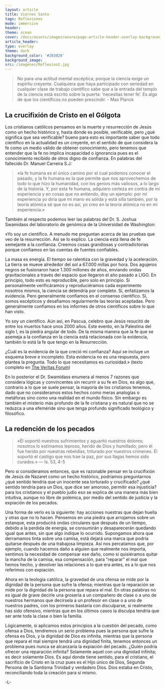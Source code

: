 ```yaml
---
layout: article
title: Viernes Santo
tags: Reflexiones
mode: immersive
header:
theme: ocean
cover: /docs/assets/images/axure/page-article-header-overlay-background-image.jpg
article_header:
type: overlay
theme: dark
background_color: '#203028'
background_image:
src: /imagenes/Reflexion2.jpg
---
```


>No para una actitud mental escéptica; porque la ciencia exige un espíritu creyente. Cualquiera que haya participado con seriedad en cualquier clase de trabajo científico sabe que a la entrada del templo de la ciencia está escrito sobre la puerta: ‘necesitas tener fe’. Es algo de que los científicos no pueden prescindir. - Max Planck


## La crucifixión de Cristo en el Gólgota

Los cristianos católicos pensamos en la muerte y resurrección de Jesús como un hecho histórico y, hasta donde es posible, verificable, pero ¿qué significa que sea verificable? bueno para esto es importante saber que todo científico en la actualidad es un creyente, en el sentido de que considera la fe como un medio válido de obtener conocimiento, pero tenemos que entender que la fe no implica incapacidad o ignorancia pues es el conocimiento recibido de otros digno de confianza. En palabras del fallecido Dr. Manuel Carreira S.J: 
>«la fe humana es el único camino por el cual podemos conocer el pasado, y la fe humana es la que permite que nos aprovechemos de todo lo que hizo la humanidad, con los genios más valiosos, a lo largo de la historia. Y, por esta fe humana, adquiero certeza en contra de mi experiencia y en cosas que no entiendo, doy un ejemplo: por mi experiencia yo diría que mi mano es sólida y está silla también, por la teoría atómica sé que no es así, yo creo en la teoría atómica no en mi experiencia.» 

También al respecto podemos leer las palabras del Dr. S. Joshua Swamidass del laboratorio de genómica de la Universidad de Washington: 

«Yo soy un científico. A menudo me preguntan acerca de las pruebas que veo de la resurrección. Así se lo explico. La ciencia está llena de fe semejante a la confianza. Creemos cosas grandiosas y contradictorias porque confiamos en las cuentas de fuentes confiables. 

La masa es energía. El tiempo se ralentiza con la gravedad y la aceleración. La tierra se mueve alrededor del sol a 67.000 millas por hora. Dos agujeros negros se fusionaron hace 1.300 millones de años, enviando ondas gravitacionales a través del espacio que llegaron el año pasado a LIGO. En principio, todo esto es reproducible, pero solo en principio. Si personalmente verificáramos y reproduciéramos cada experimento nosotros mismos, la ciencia se detendría por completo. Sí, enfatizamos la evidencia. Pero generalmente confiamos en el consenso científico. Sí, somos escépticos y desafiamos regularmente las teorías aceptadas. Pero generalmente confiamos en los informes de otros científicos sobre lo que han visto. 

Yo soy un científico. Aún así, en Pascua, celebro que Jesús resucitó de entre los muertos hace unos 2000 años. Este evento, en la Palestina del siglo I, es la piedra angular de todo. De la misma manera que la fe que se asemeja a la confianza en la ciencia está relacionada con la evidencia, también lo está la fe que tengo en la Resurrección. 

¿Cuál es la evidencia de la que creció mi confianza? Aquí se incluye un esquema breve e incompleto. Esta evidencia no es una respuesta, pero plantea la pregunta. Todo lo que necesitamos es curiosidad.» 
(texto completo en [The Veritas Forum](http://www.veritas.org/evidence-easter-scientists-list/)) 

En lo posterior el Dr. Swamidass enumera al menos 7 razones que considera lógicas y convincentes sin recurrir a su fe en Dios, es algo que, contrario a lo que se suele pensar, la mayoría de los cristianos tenemos, dado que no consideramos estos hechos como meras analogías o metáforas sino como una realidad en el mundo físico. Sin embargo es también el misterio más profundo de la fe cristiana y es natural que no se reduzca a una efeméride sino que tenga profundo significado teológico y filosófico.


## La redención de los pecados

> «Él soportó nuestros sufrimientos y aguantó nuestros dolores; nosotros lo estimamos leproso, herido de Dios y humillado; pero él fue herido por nuestras rebeldías, triturado por nuestros crímenes. Él soportó el castigo que nos trae la paz, por sus llagas hemos sido curados.» — Is. 53, 4-5

Pero si consideramos entonces, que es razonable pensar en la crucifixión de Jesús de Nazaret como un hecho histórico, podríamos preguntarnos ¿qué sentido tendría que un inocente sea torturado y crucificado? ¿qué sentido tendría para un Dios, que dice ser amoroso, permitir esa injusticia? para los cristianos y el pueblo judío eso se explica de una manera más bien intuitiva, aunque no libre de polémica, por medio del sentido de justicia y la expiación de los pecados.

Una forma de verlo es la siguiente: hay acciones nuestras que dejan huella y otras que no lo hacen. Pensemos en una piedra que arrojamos sobre un estanque, esta producirá ondas circulares que después de un tiempo, debido a la perdida de energía, se consumirán y desaparecerán quedando igual que antes, sin que algo indique lo ocurrido. Supongamos ahora que derramamos tinta sobre una camisa, está dejará una marca que podría quitarse después de una trabajosa limpieza. Así nos percatamos que, por ejemplo, cuando hacemos daño a alguien que realmente nos importa, sentimos la necesidad de compensar ese daño, como si quisiéramos quitar la mancha de la camisa, esa compensación, para "reparar" el mal que hemos hecho, y devolver las relaciones a lo que era antes, es a lo que nos referimos con expiación.

Ahora en la teología católica, la gravedad de una ofensa se mide por la dignidad de la persona que sufre la ofensa; mientras que la reparación se mide por la dignidad de la persona que repara el mal. En otras palabras no es igual de grave decirle una grosería a un compañero de clase o a uno de nuestros hermanos que decírsela a un profesor en clase o a uno de nuestros padres, con los primeros bastaría con disculparse, si realmente has sido ofensivo, mientras que en los últimos casos la disculpa tendría que ser ante toda la clase o bien la familia.

Lógicamente, si aplicamos estos principios a la cuestión del pecado, como ofensa a Dios, tendremos un serio problema pues la persona que sufre la ofensa es Dios, y la dignidad de Dios es infinita, mientras que la persona que repara el mal siempre tendrá una dignidad finita, tenemos entonces un problema pues nunca se alcanzaría la expiación del pecado. ¿Quién podría ofrecer una reparación infinita? Solamente aquel con una dignidad infinita; es decir solamente Dios. Es aquí donde tiene sentido, para el cristiano, el sacrificio de Cristo en la cruz pues es el Hijo único de Dios, Segunda Persona de la Santísma Trinidad y verdadero Dios. Dios estaba en Cristo, reconciliando toda la creación para sí mismo.

-L-
